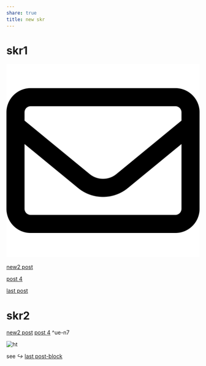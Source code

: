 ```yaml
---
share: true
title: new skr
---
```


# skr1

![кккккк200](./_Files_/pic-1.svg)


[new2 post](./wiki2/post-G3.md)

[post 4](./second%20my%20post.md)

[last post](new%20skr.md)

# skr2

  [new2 post](./wiki2/post-G3.md) [post 4](./second%20my%20post.md) ^ue-n7



![ht](new%20skr.md#^ue-n7)



see _↪_ [last post-block](new%20skr.md#^ue-n7)


